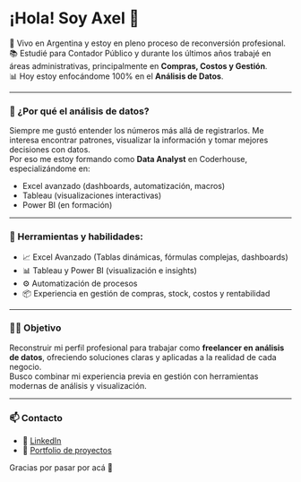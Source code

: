 # ¡Hola! Soy Axel 👋

📍 Vivo en Argentina y estoy en pleno proceso de reconversión profesional.  
📚 Estudié para Contador Público y durante los últimos años trabajé en áreas administrativas, principalmente en **Compras, Costos y Gestión**.  
📊 Hoy estoy enfocándome 100% en el **Análisis de Datos**.

---

### 🎯 ¿Por qué el análisis de datos?

Siempre me gustó entender los números más allá de registrarlos. Me interesa encontrar patrones, visualizar la información y tomar mejores decisiones con datos.  
Por eso me estoy formando como **Data Analyst** en Coderhouse, especializándome en:

- Excel avanzado (dashboards, automatización, macros)
- Tableau (visualizaciones interactivas)
- Power BI (en formación)

---

### 🧰 Herramientas y habilidades:

- 📈 Excel Avanzado (Tablas dinámicas, fórmulas complejas, dashboards)
- 📊 Tableau y Power BI (visualización e insights)
- ⚙️ Automatización de procesos
- 📦 Experiencia en gestión de compras, stock, costos y rentabilidad

---

### 👨‍💻 Objetivo

Reconstruir mi perfil profesional para trabajar como **freelancer en análisis de datos**, ofreciendo soluciones claras y aplicadas a la realidad de cada negocio.  
Busco combinar mi experiencia previa en gestión con herramientas modernas de análisis y visualización.

---

### 📫 Contacto

- 💼 [LinkedIn](https://www.linkedin.com/in/axel-schemberg)
- 📁 [Portfolio de proyectos](https://github.com/AxelSchemberg/portfolio)

Gracias por pasar por acá 🙌
